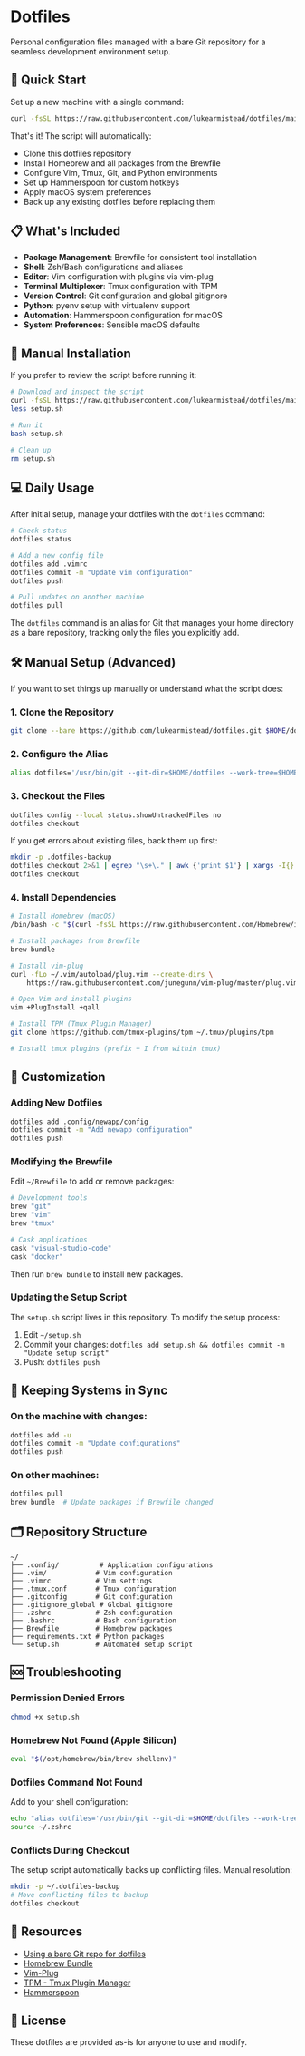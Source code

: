 # Dotfiles

Personal configuration files managed with a bare Git repository for a seamless development environment setup.

## 🚀 Quick Start

Set up a new machine with a single command:

```bash
curl -fsSL https://raw.githubusercontent.com/lukearmistead/dotfiles/main/setup.sh | bash
```

That's it! The script will automatically:
- Clone this dotfiles repository
- Install Homebrew and all packages from the Brewfile
- Configure Vim, Tmux, Git, and Python environments
- Set up Hammerspoon for custom hotkeys
- Apply macOS system preferences
- Back up any existing dotfiles before replacing them

## 📋 What's Included

- **Package Management**: Brewfile for consistent tool installation
- **Shell**: Zsh/Bash configurations and aliases
- **Editor**: Vim configuration with plugins via vim-plug
- **Terminal Multiplexer**: Tmux configuration with TPM
- **Version Control**: Git configuration and global gitignore
- **Python**: pyenv setup with virtualenv support
- **Automation**: Hammerspoon configuration for macOS
- **System Preferences**: Sensible macOS defaults

## 🔧 Manual Installation

If you prefer to review the script before running it:

```bash
# Download and inspect the script
curl -fsSL https://raw.githubusercontent.com/lukearmistead/dotfiles/main/setup.sh -o setup.sh
less setup.sh

# Run it
bash setup.sh

# Clean up
rm setup.sh
```

## 💻 Daily Usage

After initial setup, manage your dotfiles with the `dotfiles` command:

```bash
# Check status
dotfiles status

# Add a new config file
dotfiles add .vimrc
dotfiles commit -m "Update vim configuration"
dotfiles push

# Pull updates on another machine
dotfiles pull
```

The `dotfiles` command is an alias for Git that manages your home directory as a bare repository, tracking only the files you explicitly add.

## 🛠 Manual Setup (Advanced)

If you want to set things up manually or understand what the script does:

### 1. Clone the Repository

```bash
git clone --bare https://github.com/lukearmistead/dotfiles.git $HOME/dotfiles
```

### 2. Configure the Alias

```bash
alias dotfiles='/usr/bin/git --git-dir=$HOME/dotfiles --work-tree=$HOME'
```

### 3. Checkout the Files

```bash
dotfiles config --local status.showUntrackedFiles no
dotfiles checkout
```

If you get errors about existing files, back them up first:

```bash
mkdir -p .dotfiles-backup
dotfiles checkout 2>&1 | egrep "\s+\." | awk {'print $1'} | xargs -I{} mv {} .dotfiles-backup/{}
dotfiles checkout
```

### 4. Install Dependencies

```bash
# Install Homebrew (macOS)
/bin/bash -c "$(curl -fsSL https://raw.githubusercontent.com/Homebrew/install/HEAD/install.sh)"

# Install packages from Brewfile
brew bundle

# Install vim-plug
curl -fLo ~/.vim/autoload/plug.vim --create-dirs \
    https://raw.githubusercontent.com/junegunn/vim-plug/master/plug.vim

# Open Vim and install plugins
vim +PlugInstall +qall

# Install TPM (Tmux Plugin Manager)
git clone https://github.com/tmux-plugins/tpm ~/.tmux/plugins/tpm

# Install tmux plugins (prefix + I from within tmux)
```

## 📝 Customization

### Adding New Dotfiles

```bash
dotfiles add .config/newapp/config
dotfiles commit -m "Add newapp configuration"
dotfiles push
```

### Modifying the Brewfile

Edit `~/Brewfile` to add or remove packages:

```ruby
# Development tools
brew "git"
brew "vim"
brew "tmux"

# Cask applications
cask "visual-studio-code"
cask "docker"
```

Then run `brew bundle` to install new packages.

### Updating the Setup Script

The `setup.sh` script lives in this repository. To modify the setup process:

1. Edit `~/setup.sh`
2. Commit your changes: `dotfiles add setup.sh && dotfiles commit -m "Update setup script"`
3. Push: `dotfiles push`

## 🔄 Keeping Systems in Sync

### On the machine with changes:
```bash
dotfiles add -u
dotfiles commit -m "Update configurations"
dotfiles push
```

### On other machines:
```bash
dotfiles pull
brew bundle  # Update packages if Brewfile changed
```

## 🗂 Repository Structure

```
~/
├── .config/          # Application configurations
├── .vim/            # Vim configuration
├── .vimrc           # Vim settings
├── .tmux.conf       # Tmux configuration
├── .gitconfig       # Git configuration
├── .gitignore_global # Global gitignore
├── .zshrc           # Zsh configuration
├── .bashrc          # Bash configuration
├── Brewfile         # Homebrew packages
├── requirements.txt # Python packages
└── setup.sh         # Automated setup script
```

## 🆘 Troubleshooting

### Permission Denied Errors
```bash
chmod +x setup.sh
```

### Homebrew Not Found (Apple Silicon)
```bash
eval "$(/opt/homebrew/bin/brew shellenv)"
```

### Dotfiles Command Not Found
Add to your shell configuration:
```bash
echo "alias dotfiles='/usr/bin/git --git-dir=$HOME/dotfiles --work-tree=\$HOME'" >> ~/.zshrc
source ~/.zshrc
```

### Conflicts During Checkout
The setup script automatically backs up conflicting files. Manual resolution:
```bash
mkdir -p ~/.dotfiles-backup
# Move conflicting files to backup
dotfiles checkout
```

## 🔗 Resources

- [Using a bare Git repo for dotfiles](https://www.atlassian.com/git/tutorials/dotfiles)
- [Homebrew Bundle](https://github.com/Homebrew/homebrew-bundle)
- [Vim-Plug](https://github.com/junegunn/vim-plug)
- [TPM - Tmux Plugin Manager](https://github.com/tmux-plugins/tpm)
- [Hammerspoon](https://www.hammerspoon.org/)

## 📄 License

These dotfiles are provided as-is for anyone to use and modify.
